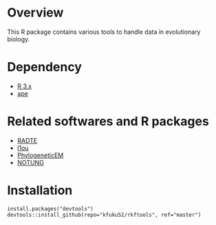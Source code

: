 # Overview
This R package contains various tools to handle data in evolutionary biology.

# Dependency
* [R 3.x](https://www.r-project.org/)
* [ape](http://ape-package.ird.fr/)

# Related softwares and R packages
* [RADTE](https://github.com/kfuku52/RADTE)
* [l1ou](https://github.com/khabbazian/l1ou) 
* [PhylogeneticEM](https://github.com/pbastide/PhylogeneticEM)
* [NOTUNG](http://www.cs.cmu.edu/~durand/Notung/)

# Installation
```
install.packages("devtools")
devtools::install_github(repo="kfuku52/rkftools", ref="master")
```

